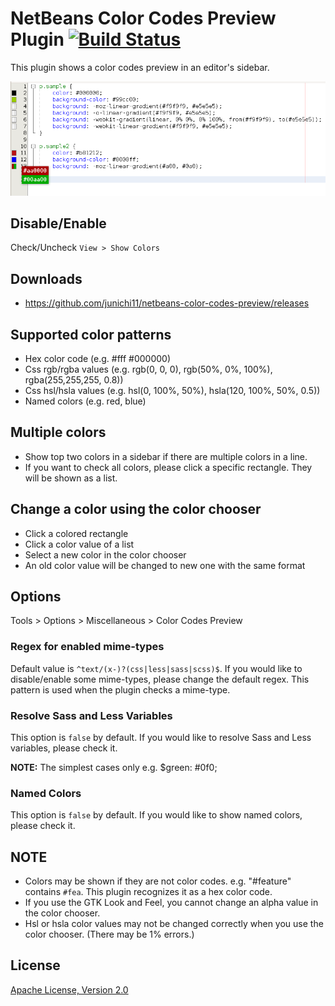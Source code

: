 # NetBeans Color Codes Preview Plugin [![Build Status](https://travis-ci.org/junichi11/netbeans-color-codes-preview.svg?branch=master)](https://travis-ci.org/junichi11/netbeans-color-codes-preview)

This plugin shows a color codes preview in an editor's sidebar.

![screenshot](images/netbeans-color-codes-preview-screenshot.png)

## Disable/Enable

Check/Uncheck `View > Show Colors`

## Downloads

- https://github.com/junichi11/netbeans-color-codes-preview/releases

## Supported color patterns

- Hex color code (e.g. #fff #000000)
- Css rgb/rgba values (e.g. rgb(0, 0, 0), rgb(50%, 0%, 100%), rgba(255,255,255, 0.8))
- Css hsl/hsla values (e.g. hsl(0, 100%, 50%), hsla(120, 100%, 50%, 0.5))
- Named colors (e.g. red, blue)

## Multiple colors

- Show top two colors in a sidebar if there are multiple colors in a line.
- If you want to check all colors, please click a specific rectangle. They will be shown as a list.

## Change a color using the color chooser

- Click a colored rectangle
- Click a color value of a list
- Select a new color in the color chooser
- An old color value will be changed to new one with the same format

## Options

Tools > Options > Miscellaneous > Color Codes Preview

### Regex for enabled mime-types

Default value is `^text/(x-)?(css|less|sass|scss)$`.
If you would like to disable/enable some mime-types, please change the default regex.
This pattern is used when the plugin checks a mime-type.

### Resolve Sass and Less Variables

This option is `false` by default. If you would like to resolve Sass and Less variables, please check it.

**NOTE:** The simplest cases only e.g. $green: #0f0;

### Named Colors

This option is `false` by default. If you would like to show named colors, please check it.

## NOTE

- Colors may be shown if they are not color codes. e.g. "#feature" contains `#fea`. This plugin recognizes it as a hex color code.
- If you use the GTK Look and Feel, you cannot change an alpha value in the color chooser.
- Hsl or hsla color values may not be changed correctly when you use the color chooser. (There may be 1% errors.)

## License

[Apache License, Version 2.0](https://www.apache.org/licenses/LICENSE-2.0)
